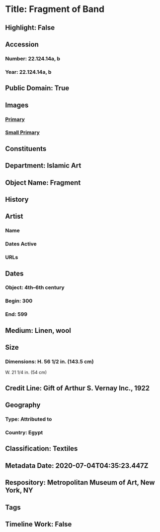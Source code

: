 # Title: Fragment of Band
## Highlight: False
## Accession
### Number: 22.124.14a, b
### Year: 22.124.14a, b
## Public Domain: True
## Images
### [Primary](https://images.metmuseum.org/CRDImages/is/original/50978.jpg)
### [Small Primary](https://images.metmuseum.org/CRDImages/is/web-large/50978.jpg)
## Constituents
## Department: Islamic Art
## Object Name: Fragment
## History
## Artist
### Name
### Dates Active
### URLs
## Dates
### Object: 4th–6th century
### Begin: 300
### End: 599
## Medium: Linen, wool
## Size
### Dimensions: H. 56 1/2 in. (143.5 cm)
W. 21 1/4 in. (54 cm)
## Credit Line: Gift of Arthur S. Vernay Inc., 1922
## Geography
### Type: Attributed to
### Country: Egypt
## Classification: Textiles
## Metadata Date: 2020-07-04T04:35:23.447Z
## Respository: Metropolitan Museum of Art, New York, NY
## Tags
## Timeline Work: False